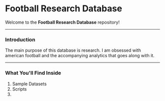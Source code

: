 # Football Research Database

Welcome to the **Football Research Database** repository!

---

### Introduction
The main purpose of this database is research. I am obsessed with american football and the accompanying analytics that goes along with it.



---

### What You'll Find Inside

1. Sample Datasets
2. Scripts
3. 

